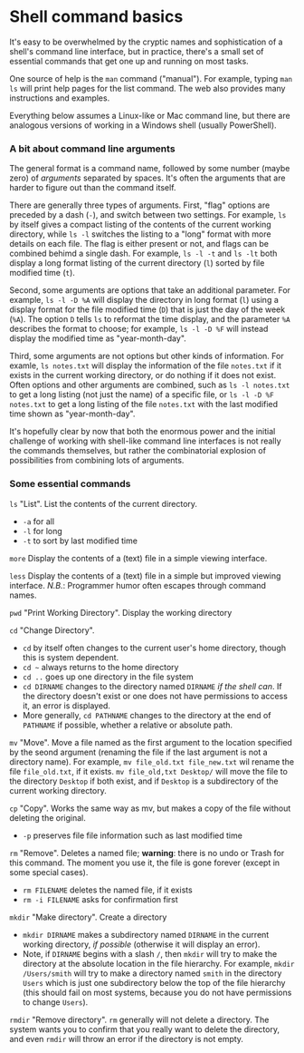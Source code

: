 # Shell command basics

It's easy to be overwhelmed by the cryptic names and sophistication of a shell's command line interface, but in practice, there's a small set of essential commands that get one up and running on most tasks.

One source of help is the `man` command ("manual"). For example, typing `man ls` will print help pages for the list command. The web also provides many instructions and examples.

Everything below assumes a Linux-like or Mac command line, but there are analogous versions of working in a Windows shell (usually PowerShell).

### A bit about command line arguments

The general format is a command name, followed by some number (maybe zero) of *arguments* separated by spaces. It's often the arguments that are harder to figure out than the command itself.

There are generally three types of arguments. First, "flag" options are preceded by a dash (`-`), and switch between two settings. For example, `ls` by itself gives a compact listing of the contents of the current working directory, while `ls -l` switches the listing to a "long" format with more details on each file. The flag is either present or not, and flags can be combined behimd a single dash. For example, `ls -l -t` and `ls -lt` both display a long format listing of the current directory (`l`) sorted by file modified time (`t`).

Second, some arguments are options that take an additional parameter. For example, `ls -l -D %A` will display the directory in long format (`l`) using a display format for the file modified time (`D`) that is just the day of the week (`%A`). The option `D` tells `ls` to reformat the time display, and the parameter `%A` describes the format to choose; for example, `ls -l -D %F` will instead display the modified time as "year-month-day".

Third, some arguments are not options but other kinds of information. For examle, `ls notes.txt` will display the information of the file `notes.txt` if it exists in the current working directory, or do nothing if it does not exist. Often options and other arguments are combined, such as `ls -l notes.txt` to get a long listing (not just the name) of a specific file, or `ls -l -D %F notes.txt` to get a long listing of the file `notes.txt` with the last modified time shown as "year-month-day". 

It's hopefully clear by now that both the enormous power and the initial challenge of working with shell-like command line interfaces is not really the commands themselves, but rather the combinatorial explosion of possibilities from combining lots of arguments.

### Some essential commands

`ls`
"List". List the contents of the current directory.
- `-a` for all
- `-l` for long
- `-t` to sort by last modified time

`more`
Display the contents of a (text) file in a simple viewing interface.

`less`
Display the contents of a (text) file in a simple but improved viewing interface. *N.B.*: Programmer humor often escapes through command names.

`pwd`
"Print Working Directory". Display the working directory

`cd`
"Change Directory".
- `cd` by itself often changes to the current user's home directory, though this is system dependent.
- `cd ~` always returns to the home directory
- `cd ..` goes up one directory in the file system
- `cd DIRNAME` changes to the directory named `DIRNAME` *if the shell can*. If the directory doesn't exist or one does not have permissions to access it, an error is displayed.
- More generally, `cd PATHNAME` changes to the directory at the end of `PATHNAME` if possible, whether a relative or absolute path.

`mv`
"Move". Move a file named as the first argument to the location specified by the seond argument (renaming the file if the last argument is not a directory name). For example, `mv file_old.txt file_new.txt` wil rename the file `file_old.txt`, if it exists. `mv file_old,txt Desktop/` will move the file to the directory `Desktop` if both exist, and if `Desktop` is a subdirectory of the current working directory.

`cp`
"Copy". Works the same way as mv, but makes a copy of the file without deleting the original.
- `-p` preserves file file information such as last modified time

`rm`
"Remove". Deletes a named file; **warning**: there is no undo or Trash for this command. The moment you use it, the file is gone forever (except in some special cases).
- `rm FILENAME` deletes the named file, if it exists
- `rm -i FILENAME` asks for confirmation first

`mkdir`
"Make directory". Create a directory
- `mkdir DIRNAME` makes a subdirectory named `DIRNAME` in the current working directory, *if possible* (otherwise it will display an error).
- Note, if `DIRNAME` begins with a slash `/`, then `mkdir` will try to make the directory at the absolute location in the file hierarchy. For example, `mkdir /Users/smith` will try to make a directory named `smith` in the directory `Users` which is just one subdirectory below the top of the file hierarchy (this should fail on most systems, because you do not have permissions to change `Users`). 

`rmdir`
"Remove directory". `rm` generally will not delete a directory. The system wants you to confirm that you really want to delete the directory, and even `rmdir` will throw an error if the directory is not empty.

